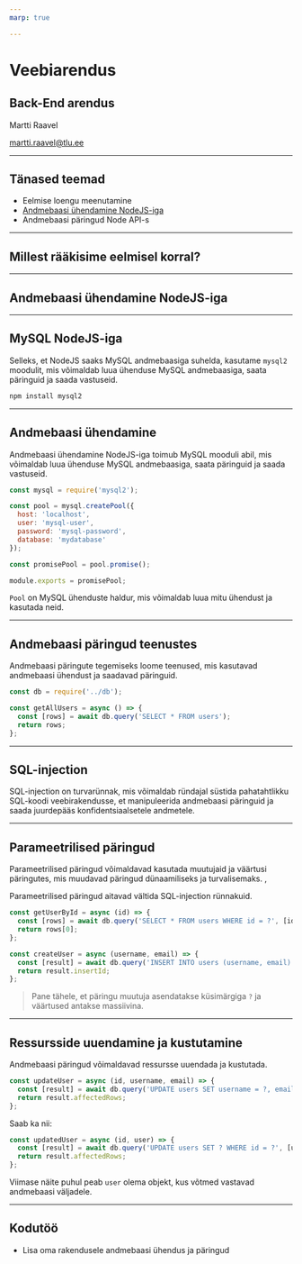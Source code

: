 ```yaml
---
marp: true

---
```

# Veebiarendus

## Back-End arendus

Martti Raavel

<martti.raavel@tlu.ee>

---

## Tänased teemad

- Eelmise loengu meenutamine
- [Andmebaasi ühendamine NodeJS-iga](../../../Subjects/Databases/Topics/MySQL-NodeJS/README.md)
- Andmebaasi päringud Node API-s

---

## Millest rääkisime eelmisel korral?

---

## Andmebaasi ühendamine NodeJS-iga

---

## MySQL NodeJS-iga

Selleks, et NodeJS saaks MySQL andmebaasiga suhelda, kasutame `mysql2` moodulit, mis võimaldab luua ühenduse MySQL andmebaasiga, saata päringuid ja saada vastuseid.

```bash
npm install mysql2
```

---

## Andmebaasi ühendamine

Andmebaasi ühendamine NodeJS-iga toimub MySQL mooduli abil, mis võimaldab luua ühenduse MySQL andmebaasiga, saata päringuid ja saada vastuseid.

```javascript
const mysql = require('mysql2');

const pool = mysql.createPool({
  host: 'localhost',
  user: 'mysql-user',
  password: 'mysql-password',
  database: 'mydatabase'
});

const promisePool = pool.promise();

module.exports = promisePool;
```

`Pool` on MySQL ühenduste haldur, mis võimaldab luua mitu ühendust ja kasutada neid.

---

## Andmebaasi päringud teenustes

Andmebaasi päringute tegemiseks loome teenused, mis kasutavad andmebaasi ühendust ja saadavad päringuid.

```javascript
const db = require('../db');

const getAllUsers = async () => {
  const [rows] = await db.query('SELECT * FROM users');
  return rows;
};
```

---

## SQL-injection

SQL-injection on turvarünnak, mis võimaldab ründajal süstida pahatahtlikku SQL-koodi veebirakendusse, et manipuleerida andmebaasi päringuid ja saada juurdepääs konfidentsiaalsetele andmetele.

---

## Parameetrilised päringud

Parameetrilised päringud võimaldavad kasutada muutujaid ja väärtusi päringutes, mis muudavad päringud dünaamiliseks ja turvalisemaks. ,

Parameetrilised päringud aitavad vältida SQL-injection rünnakuid.

```javascript
const getUserById = async (id) => {
  const [rows] = await db.query('SELECT * FROM users WHERE id = ?', [id]);
  return rows[0];
};

const createUser = async (username, email) => {
  const [result] = await db.query('INSERT INTO users (username, email) VALUES (?, ?)', [username, email]);
  return result.insertId;
};
```

> Pane tähele, et päringu muutuja asendatakse küsimärgiga `?` ja väärtused antakse massiivina.

---

## Ressursside uuendamine ja kustutamine

Andmebaasi päringud võimaldavad ressursse uuendada ja kustutada.

```javascript
const updateUser = async (id, username, email) => {
  const [result] = await db.query('UPDATE users SET username = ?, email = ? WHERE id = ?', [username, email, id]);
  return result.affectedRows;
};
```

Saab ka nii:

```javascript
const updatedUser = async (id, user) => {
  const [result] = await db.query('UPDATE users SET ? WHERE id = ?', [user, id]);
  return result.affectedRows;
};
```

Viimase näite puhul peab `user` olema objekt, kus võtmed vastavad andmebaasi väljadele.

---

## Kodutöö

- Lisa oma rakendusele andmebaasi ühendus ja päringud

